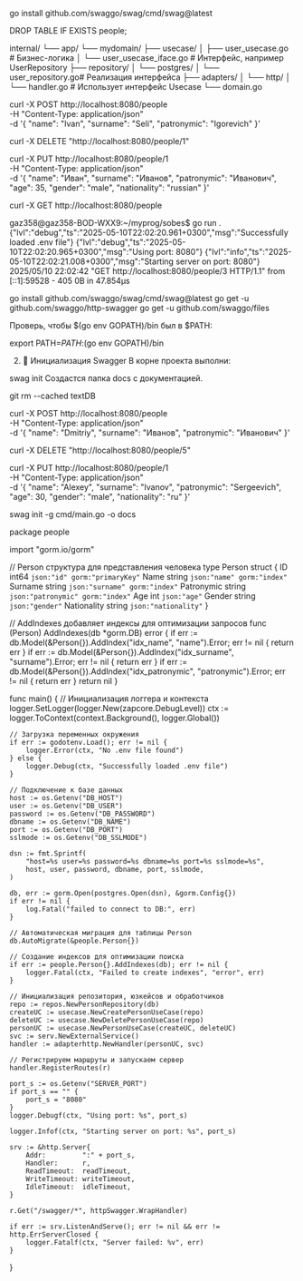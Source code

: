 go install github.com/swaggo/swag/cmd/swag@latest

DROP TABLE IF EXISTS people;


internal/
└── app/
    └── mydomain/
        ├── usecase/
        │   ├── user_usecase.go        # Бизнес-логика
        │   └── user_usecase_iface.go  # Интерфейс, например UserRepository
        ├── repository/
        │   └── postgres/
        │       └── user_repository.go# Реализация интерфейса
        ├── adapters/
        │   └── http/
        │       └── handler.go         # Использует интерфейс Usecase
        └── domain.go


 curl -X POST http://localhost:8080/people \
  -H "Content-Type: application/json" \
  -d '{
    "name": "Ivan",
    "surname": "Seli",
    "patronymic": "Igorevich"
}'

curl -X DELETE "http://localhost:8080/people/1"


curl -X PUT http://localhost:8080/people/1 \
  -H "Content-Type: application/json" \
  -d '{
    "name": "Иван",
    "surname": "Иванов",
    "patronymic": "Иванович",
    "age": 35,
    "gender": "male",
    "nationality": "russian"
  }'


  curl -X GET http://localhost:8080/people

  gaz358@gaz358-BOD-WXX9:~/myprog/sobes$ go run .
{"lvl":"debug","ts":"2025-05-10T22:02:20.961+0300","msg":"Successfully loaded .env file"}
{"lvl":"debug","ts":"2025-05-10T22:02:20.965+0300","msg":"Using port: 8080"}
{"lvl":"info","ts":"2025-05-10T22:02:21.008+0300","msg":"Starting server on port: 8080"}
2025/05/10 22:02:42 "GET http://localhost:8080/people/3 HTTP/1.1" from [::1]:59528 - 405 0B in 47.854µs








go install github.com/swaggo/swag/cmd/swag@latest
go get -u github.com/swaggo/http-swagger
go get -u github.com/swaggo/files

Проверь, чтобы $(go env GOPATH)/bin был в $PATH:


export PATH=$PATH:$(go env GOPATH)/bin

2. 📂 Инициализация Swagger
В корне проекта выполни:


swag init
Создастся папка docs с документацией.


git rm --cached textDB


curl -X POST http://localhost:8080/people \
  -H "Content-Type: application/json" \
  -d '{
    "name": "Dmitriy",
    "surname": "Иванов",
    "patronymic": "Иванович"
  }'

  curl -X DELETE "http://localhost:8080/people/5"


  curl -X PUT http://localhost:8080/people/1 \
  -H "Content-Type: application/json" \
  -d '{
    "name": "Alexey",
    "surname": "Ivanov",
    "patronymic": "Sergeevich",
    "age": 30,
    "gender": "male",
    "nationality": "ru"
  }'

  
swag init -g cmd/main.go -o docs


package people

import "gorm.io/gorm"

// Person структура для представления человека
type Person struct {
	ID         int64  `json:"id" gorm:"primaryKey"`
	Name       string `json:"name" gorm:"index"`
	Surname    string `json:"surname" gorm:"index"`
	Patronymic string `json:"patronymic" gorm:"index"`
	Age        int    `json:"age"`
	Gender     string `json:"gender"`
	Nationality string `json:"nationality"`
}

// AddIndexes добавляет индексы для оптимизации запросов
func (Person) AddIndexes(db *gorm.DB) error {
	if err := db.Model(&Person{}).AddIndex("idx_name", "name").Error; err != nil {
		return err
	}
	if err := db.Model(&Person{}).AddIndex("idx_surname", "surname").Error; err != nil {
		return err
	}
	if err := db.Model(&Person{}).AddIndex("idx_patronymic", "patronymic").Error; err != nil {
		return err
	}
	return nil
}



func main() {
	// Инициализация логгера и контекста
	logger.SetLogger(logger.New(zapcore.DebugLevel))
	ctx := logger.ToContext(context.Background(), logger.Global())

	// Загрузка переменных окружения
	if err := godotenv.Load(); err != nil {
		logger.Error(ctx, "No .env file found")
	} else {
		logger.Debug(ctx, "Successfully loaded .env file")
	}

	// Подключение к базе данных
	host := os.Getenv("DB_HOST")
	user := os.Getenv("DB_USER")
	password := os.Getenv("DB_PASSWORD")
	dbname := os.Getenv("DB_NAME")
	port := os.Getenv("DB_PORT")
	sslmode := os.Getenv("DB_SSLMODE")

	dsn := fmt.Sprintf(
		"host=%s user=%s password=%s dbname=%s port=%s sslmode=%s",
		host, user, password, dbname, port, sslmode,
	)

	db, err := gorm.Open(postgres.Open(dsn), &gorm.Config{})
	if err != nil {
		log.Fatal("failed to connect to DB:", err)
	}

	// Автоматическая миграция для таблицы Person
	db.AutoMigrate(&people.Person{})

	// Создание индексов для оптимизации поиска
	if err := people.Person{}.AddIndexes(db); err != nil {
		logger.Fatal(ctx, "Failed to create indexes", "error", err)
	}

	// Инициализация репозитория, юзкейсов и обработчиков
	repo := repos.NewPersonRepository(db)
	createUC := usecase.NewCreatePersonUseCase(repo)
	deleteUC := usecase.NewDeletePersonUseCase(repo)
	personUC := usecase.NewPersonUseCase(createUC, deleteUC)
	svc := serv.NewExternalService()
	handler := adapterhttp.NewHandler(personUC, svc)

	// Регистрируем маршруты и запускаем сервер
	handler.RegisterRoutes(r)

	port_s := os.Getenv("SERVER_PORT")
	if port_s == "" {
		port_s = "8080"
	}
	logger.Debugf(ctx, "Using port: %s", port_s)

	logger.Infof(ctx, "Starting server on port: %s", port_s)

	srv := &http.Server{
		Addr:         ":" + port_s,
		Handler:      r,
		ReadTimeout:  readTimeout,
		WriteTimeout: writeTimeout,
		IdleTimeout:  idleTimeout,
	}

	r.Get("/swagger/*", httpSwagger.WrapHandler)

	if err := srv.ListenAndServe(); err != nil && err != http.ErrServerClosed {
		logger.Fatalf(ctx, "Server failed: %v", err)
	}
}






